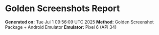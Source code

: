 # Golden Screenshots Report

**Generated on:** Tue Jul  1 09:56:09 UTC 2025
**Method:** Golden Screenshot Package + Android Emulator
**Emulator:** Pixel 6 (API 34)

